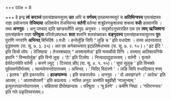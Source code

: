 +++
title = 8

+++
हे इन्द्र **त्वं** **करञ्जं** एतत्संज्ञकमसुरम् **उत** अपि च **पर्णयम्** एतन्नामानमसुरं च **अतिथिग्वस्य** एतत्संज्ञस्य राज्ञः प्रयोजनाय **तेजिष्ठया** अतिशयेन तेजस्विन्या **वर्तनी** वर्तन्या शत्रुप्रेरणकुशलया शक्त्या **वधीः** हतवानसि । तथा **अननुदः** । अनु पश्चात् द्यति खण्डयतीति अनुदः अनुचरः । तादृशोऽनुचररहित एक एव **त्वम्** **ऋजिश्वना** एतत्संज्ञकेन राज्ञा **परिषूताः** परितोऽवष्टब्धाः **शता** शतानि शतसंख्याकाः **वङ्गृदस्य** एतत्संज्ञकस्यासुरस्य **पुरः** पुराणि नगराणि **अभिनत्** बिभिदिषे ॥ वधीः । हन्तेर्लुङि सिपि “ लुङि च ' इति वधादेशः । तस्य अदन्तत्वात् वृद्ध्यभावः (पा. सू. ७. ३. ३५)। अत एव अनेकाच्त्वात् इट्प्रतिषेधाभावः (पा. सू. ७. २. १० )।  ‘ इट ईटि ' इति सिचो लोपः । तेजिष्ठया । तेजस्शब्दात् “ अस्मायामेधा' इति मत्वर्थीयो विनिः । तस्मात् आतिशायनिके इष्ठनि “ विन्मतोर्लुक्' इति विनो लुक् । ‘टेः' इति टिलोपः । नित्त्वादाद्युदात्तत्वम् । वर्तनी । वृत्यते प्रेर्यतेऽनयेति वर्तनी । करणे ल्युट् । टित्त्वात् ङीप् (पा. सू. ४. १. १५)।  ‘ सुपां सुलुक् ' इति विभक्तेः पूर्वसवर्णदीर्घत्वम् । व्यत्ययेनान्तोदात्तत्वम् । अभिनत् ।  ‘ भिदिर् विदारणे ' । लङि सिपि रुधादित्वात् श्नम् । इतश्च ' इति इकारलोपः । **हल्ङ्याब्भ्यः** । इति सकारलोपः । अननुदः ।  ‘ दो अवखण्डने ।' आदेचः' इति आत्वम् ।  ‘ आतश्चोपसर्गे ' इति कप्रत्ययः । नास्ति अनुदः अस्येति बहुव्रीहौ ‘नञ्सुभ्याम् ' इत्युत्तरपदान्तोदात्तत्वम् । संहितायां दीर्घश्छान्दसः । परिषूताः । ‘षू प्रेरणे' । कर्मणि निष्ठा । ‘गतिरनन्तरः' इति गतेः प्रकृतिस्वरत्वम्॥